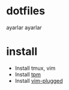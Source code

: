 # dotfiles
ayarlar ayarlar

# install
* Install tmux, vim
* Install [tpm](https://github.com/tmux-plugins/tpm)
* Install [vim-plugged](https://github.com/junegunn/vim-plug)
